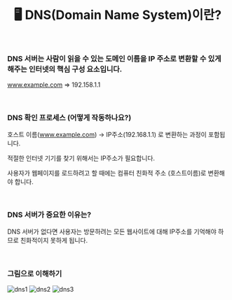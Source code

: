 # <div align="center">🖥️ DNS(Domain Name System)이란?</div>

<br>

### DNS 서버는 사람이 읽을 수 있는 도메인 이름을 IP 주소로 변환할 수 있게 해주는 인터넷의 핵심 구성 요소입니다.

www.example.com ⇒ 192.158.1.1

<br>

### DNS 확인 프로세스 (어떻게 작동하나요?)

호스트 이름(www.example.com) → IP주소(192.168.1.1) 로 변환하는 과정이 포함됩니다.

적절한 인터넷 기기를 찾기 위해서는 IP주소가 필요합니다.

사용자가 웹페이지를 로드하려고 할 때에는 컴퓨터 친화적 주소 (호스트이름)로 변환해야 합니다.

<br>

### DNS 서버가 중요한 이유는?

DNS 서버가 없다면 사용자는 방문하려는 모든 웹사이트에 대해 IP주소를 기억해야 하므로 친화적이지 못하게 됩니다.

<br>

### 그림으로 이해하기

![dns1](https://github.com/mireyhgnay/study-note/assets/111990266/bfa90856-7634-419a-bfdd-02e9259b3d04)
![dns2](https://github.com/mireyhgnay/study-note/assets/111990266/ce75de7c-5d55-4585-91b5-118810f51ce5)
![dns3](https://github.com/mireyhgnay/study-note/assets/111990266/95ded72a-0512-4e5d-bcff-2553ce163297)
